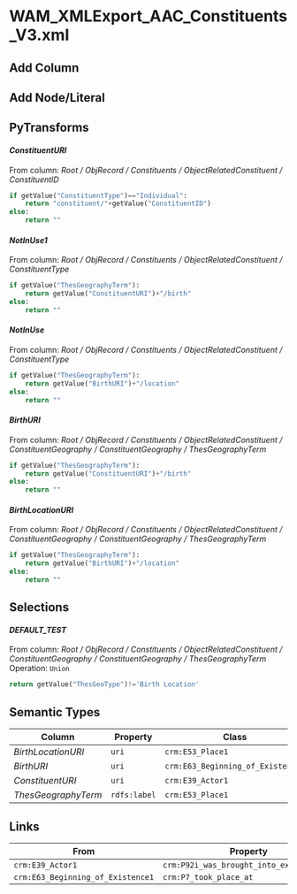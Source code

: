 # WAM_XMLExport_AAC_Constituents_V3.xml

## Add Column

## Add Node/Literal

## PyTransforms
#### _ConstituentURI_
From column: _Root / ObjRecord / Constituents / ObjectRelatedConstituent / ConstituentID_
``` python
if getValue("ConstituentType")=="Individual":
    return "constituent/"+getValue("ConstituentID")
else:
    return ""
```

#### _NotInUse1_
From column: _Root / ObjRecord / Constituents / ObjectRelatedConstituent / ConstituentType_
``` python
if getValue("ThesGeographyTerm"):
    return getValue("ConstituentURI")+"/birth"
else:
    return ""
```

#### _NotInUse_
From column: _Root / ObjRecord / Constituents / ObjectRelatedConstituent / ConstituentType_
``` python
if getValue("ThesGeographyTerm"):
    return getValue("BirthURI")+"/location"
else:
    return ""
```

#### _BirthURI_
From column: _Root / ObjRecord / Constituents / ObjectRelatedConstituent / ConstituentGeography / ConstituentGeography / ThesGeographyTerm_
``` python
if getValue("ThesGeographyTerm"):
    return getValue("ConstituentURI")+"/birth"
else:
    return ""
```

#### _BirthLocationURI_
From column: _Root / ObjRecord / Constituents / ObjectRelatedConstituent / ConstituentGeography / ConstituentGeography / ThesGeographyTerm_
``` python
if getValue("ThesGeographyTerm"):
    return getValue("BirthURI")+"/location"
else:
    return ""
```


## Selections
#### _DEFAULT_TEST_
From column: _Root / ObjRecord / Constituents / ObjectRelatedConstituent / ConstituentGeography / ConstituentGeography / ThesGeographyTerm_
<br>Operation: `Union`
``` python
return getValue("ThesGeoType")!='Birth Location'
```


## Semantic Types
| Column | Property | Class |
|  ----- | -------- | ----- |
| _BirthLocationURI_ | `uri` | `crm:E53_Place1`|
| _BirthURI_ | `uri` | `crm:E63_Beginning_of_Existence1`|
| _ConstituentURI_ | `uri` | `crm:E39_Actor1`|
| _ThesGeographyTerm_ | `rdfs:label` | `crm:E53_Place1`|


## Links
| From | Property | To |
|  --- | -------- | ---|
| `crm:E39_Actor1` | `crm:P92i_was_brought_into_existence_by` | `crm:E63_Beginning_of_Existence1`|
| `crm:E63_Beginning_of_Existence1` | `crm:P7_took_place_at` | `crm:E53_Place1`|

